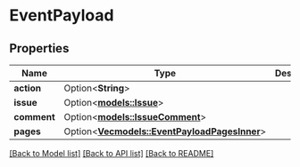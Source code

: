 # EventPayload

## Properties

Name | Type | Description | Notes
------------ | ------------- | ------------- | -------------
**action** | Option<**String**> |  | [optional]
**issue** | Option<[**models::Issue**](issue.md)> |  | [optional]
**comment** | Option<[**models::IssueComment**](issue-comment.md)> |  | [optional]
**pages** | Option<[**Vec<models::EventPayloadPagesInner>**](event_payload_pages_inner.md)> |  | [optional]

[[Back to Model list]](../README.md#documentation-for-models) [[Back to API list]](../README.md#documentation-for-api-endpoints) [[Back to README]](../README.md)



